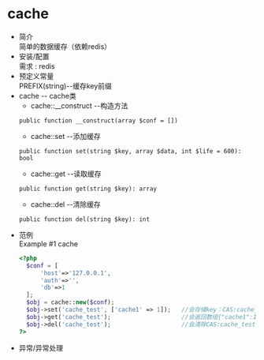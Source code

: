 # cache
* 简介  
简单的数据缓存（依赖redis）
* 安装/配置  
需求 : redis  
* 预定义常量  
PREFIX(string)--缓存key前缀
* cache -- cache类  
    * cache::__construct --构造方法 
    ```text
    public function __construct(array $conf = [])
    ```   
    * cache::set --添加缓存
    ```text
    public function set(string $key, array $data, int $life = 600): bool
    ```   
    * cache::get --读取缓存
    ```text
    public function get(string $key): array
    ```  
    * cache::del --清除缓存
    ```text
    public function del(string $key): int
    ```
* 范例  
    Example #1 cache
    ```php
    <?php
      $conf = [
          'host'=>'127.0.0.1',
          'auth'=>'',
          'db'=>1
      ];
      $obj = cache::new($conf);
      $obj->set('cache_test', ['cache1' => 1]);   //会存储key：CAS:cache_test,value:{"cache1":1}
      $obj->get('cache_test');                    //会返回数组{"cache1":1}
      $obj->del('cache_test');                    //会清除CAS:cache_test
    ?>
    ```
* 异常/异常处理  
 